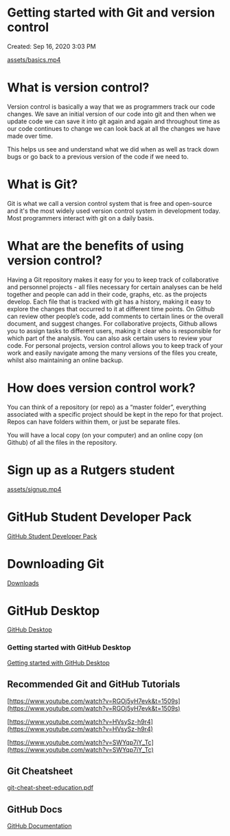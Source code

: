 # Getting started with Git and version control

Created: Sep 16, 2020 3:03 PM

[assets/basics.mp4](assets/basics.mp4)

# What is version control?

Version control is basically a way that we as programmers track our code changes. We save an initial version of our code into git and then when we update code we can save it into git again and again and throughout time as our code continues to change we can look back at all the changes we have made over time.

This helps us see and understand what we did when as well as track down bugs or go back to a previous version of the code if we need to.

# What is Git?

Git is what we call a version control system that is free and open-source and it's the most widely used version control system in development today. Most programmers interact with git on a daily basis.

# What are the benefits of using version control?

Having a Git repository makes it easy for you to keep track of collaborative and personnel projects - all files necessary for certain analyses can be held together and people can add in their code, graphs, etc. as the projects develop. Each file that is tracked with git has a history, making it easy to explore the changes that occurred to it at different time points. On Github can review other people’s code, add comments to certain lines or the overall document, and suggest changes. For collaborative projects, Github allows you to assign tasks to different users, making it clear who is responsible for which part of the analysis. You can also ask certain users to review your code. For personal projects, version control allows you to keep track of your work and easily navigate among the many versions of the files you create, whilst also maintaining an online backup.

# How does version control work?

You can think of a repository (or repo) as a “master folder”, everything associated with a specific project should be kept in the repo for that project. Repos can have folders within them, or just be separate files.

You will have a local copy (on your computer) and an online copy (on Github) of all the files in the repository.

# Sign up as a Rutgers student

[assets/signup.mp4](assets/signup.mp4)

# GitHub Student Developer Pack

[GitHub Student Developer Pack](https://education.github.com/pack#offers)

# Downloading Git

[Downloads](https://git-scm.com/downloads)

# GitHub Desktop

[GitHub Desktop](https://desktop.github.com/)

### Getting started with GitHub Desktop

[Getting started with GitHub Desktop](https://docs.github.com/en/free-pro-team@latest/desktop/installing-and-configuring-github-desktop/getting-started-with-github-desktop)

## Recommended Git and GitHub Tutorials

[https://www.youtube.com/watch?v=RGOj5yH7evk&t=1509s](https://www.youtube.com/watch?v=RGOj5yH7evk&t=1509s)

[https://www.youtube.com/watch?v=HVsySz-h9r4](https://www.youtube.com/watch?v=HVsySz-h9r4)

[https://www.youtube.com/watch?v=SWYqp7iY_Tc](https://www.youtube.com/watch?v=SWYqp7iY_Tc)

## Git Cheatsheet

[git-cheat-sheet-education.pdf](Gassets/git-cheat-sheet-education.pdf)

## GitHub Docs

[GitHub Documentation](https://docs.github.com/en)